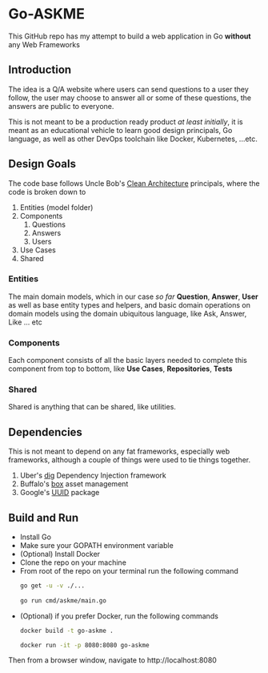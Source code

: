 # Go-ASKME

This GitHub repo has my attempt to build a web application in Go **without** any Web Frameworks

## Introduction
The idea is a Q/A website where users can send questions to a user they follow, the user may choose to answer all or some of these questions, the answers are public to everyone.

This is not meant to be a production ready product _at least initially_, it is meant as an educational vehicle to learn good design principals, Go language, as well as other DevOps toolchain like Docker, Kubernetes, ...etc.

## Design Goals

The code base follows Uncle Bob's [Clean Architecture](https://8thlight.com/blog/uncle-bob/2012/08/13/the-clean-architecture.html) principals, where the code is broken down to

1. Entities (model folder)
2. Components
    1. Questions
    2. Answers
    3. Users
3. Use Cases
4. Shared

### Entities
The main domain models, which in our case _so far_ **Question**, **Answer**, **User** as well as base entity types and helpers, and basic domain operations on domain models using the domain ubiquitous language, like Ask, Answer, Like ... etc

### Components
Each component consists of all the basic layers needed to complete this component from top to bottom, like **Use Cases**, **Repositories**, **Tests**

### Shared
Shared is anything that can be shared, like utilities.

## Dependencies

This is not meant to depend on any fat frameworks, especially web frameworks, although a couple of things were used to tie things together.

1. Uber's [dig](https://go.uber.org/dig) Dependency Injection framework
2. Buffalo's [box](https://github.com/gobuffalo/packr) asset management
3. Google's [UUID](https://github.com/google/uuid) package

## Build and Run

* Install Go
* Make sure your GOPATH environment variable
* (Optional) Install Docker
* Clone the repo on your machine
* From root of the repo on your terminal run the
  following command
  ```bash
  go get -u -v ./...
 
  go run cmd/askme/main.go
  ```
* (Optional) if you prefer Docker, run the following commands
  ```bash
  docker build -t go-askme .

  docker run -it -p 8080:8080 go-askme
  ```
Then from a browser window, navigate to http://localhost:8080
